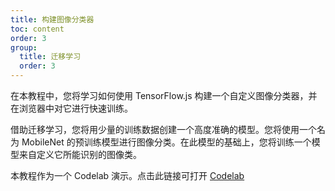 ```yaml
---
title: 构建图像分类器
toc: content
order: 3
group:
  title: 迁移学习
  order: 3
---
```


在本教程中，您将学习如何使用 TensorFlow.js 构建一个自定义图像分类器，并在浏览器中对它进行快速训练。

借助迁移学习，您将用少量的训练数据创建一个高度准确的模型。您将使用一个名为 MobileNet 的预训练模型进行图像分类。在此模型的基础上，您将训练一个模型来自定义它所能识别的图像类。

本教程作为一个 Codelab 演示。点击此链接可打开 [Codelab](https://codelabs.developers.google.com/codelabs/tensorflowjs-teachablemachine-codelab/index.html?hl=zh-cn)
